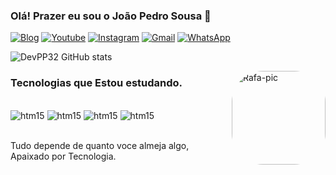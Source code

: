 ### Olá! Prazer eu sou o João Pedro Sousa 👋


[![Blog](https://img.shields.io/badge/Blogger-FF5722?style=for-the-badge&logo=blogger&logoColor=white)](https://beacons.ai/devpp32)
[![Youtube](https://img.shields.io/badge/YouTube-FF0000?style=for-the-badge&logo=youtube&logoColor=white)](https://www.youtube.com/channel/UCSht-ROr3XobydfywWPeyZA)
[![Instagram](https://img.shields.io/badge/Instagram-E4405F?style=for-the-badge&logo=instagram&logoColor=white)](https://www.instagram.com/devpp32/)
[![Gmail](https://img.shields.io/badge/Gmail-D14836?style=for-the-badge&logo=gmail&logoColor=white)](https://devpp32@gmail.com)
[![WhatsApp](https://img.shields.io/badge/WhatsApp-25D366?style=for-the-badge&logo=whatsapp&logoColor=white)](https://wa.me/5562992917955)


![DevPP32 GitHub stats](https://github-readme-stats.vercel.app/api?username=DevPP32&show_icons=true&theme=radical)

 <img align="right" alt="Rafa-pic" height="150" style="border-radius:50px;" src="https://media.giphy.com/media/Tx7K2M7IdqCRtAk3eH/giphy.gif">

### Tecnologias que Estou estudando.

<div style="display:  inline_block"><br/>
<img align="cente" alt="htm15" src="https://img.shields.io/badge/HTML5-E34F26?style=for-the-badge&logo=html5&logoColor=white"/>
<img align="cente" alt="htm15" src="https://img.shields.io/badge/TypeScript-007ACC?style=for-the-badge&logo=typescript&logoColor=white"/>
<img align="cente" alt="htm15" src="https://img.shields.io/badge/JavaScript-323330?style=for-the-badge&logo=javascript&logoColor=F7DF1E"/>
<img align="cente" alt="htm15" src="https://img.shields.io/badge/C%2B%2B-00599C?style=for-the-badge&logo=c%2B%2B&logoColor=white"/>
<div><br/>

Tudo depende de quanto voce almeja algo, Apaixado por Tecnologia.

